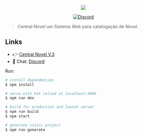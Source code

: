 <p align="center"><img align="center" src="https://centralnovel.com.br/images/logo/main-logo.png"/></p>
<p align="center">
  <a href="https://discord.gg/qCjSsdX"><img src="https://badgen.net/badge/Discord/join-us/7289DA" alt="Discord"></a>
</p>

> Central Novel um Sistema *Web* para catalogação de *Novel*.


## Links

- 👉 [Central Novel V.3](https://centralnovel.com.br)
- 💬 Chat: [Discord](https://discord.gg/qCjSsdX)

Run:
``` bash
# install dependencies
$ npm install

# serve with hot reload at localhost:3000
$ npm run dev

# build for production and launch server
$ npm run build
$ npm start

# generate static project
$ npm run generate
```
